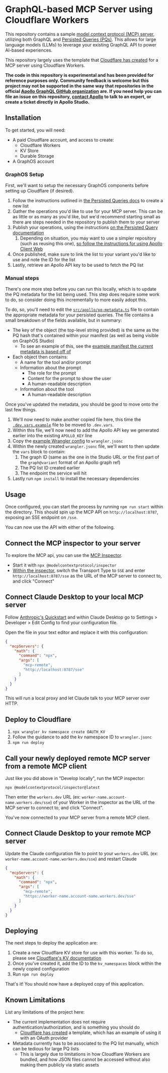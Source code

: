 # GraphQL-based MCP Server using Cloudflare Workers

This repository contains a sample [model context protocol (MCP) server](https://modelcontextprotocol.io/introduction), utilizing both GraphQL and [Persisted Queries (PQs)](https://www.apollographql.com/docs/graphos/platform/security/persisted-queries). This allows for large language models (LLMs) to leverage your existing GraphQL API to power AI-based experiences. 

This repository largely uses the template that [Cloudflare has created](https://blog.cloudflare.com/remote-model-context-protocol-servers-mcp/) for a MCP server using Cloudflare Workers. 

**The code in this repository is experimental and has been provided for reference purposes only. Community feedback is welcome but this project may not be supported in the same way that repositories in the official [Apollo GraphQL GitHub organization](https://github.com/apollographql) are. If you need help you can file an issue on this repository, [contact Apollo](https://www.apollographql.com/contact-sales) to talk to an expert, or create a ticket directly in Apollo Studio.**

## Installation

To get started, you will need: 

- A paid Cloudflare account, and access to create:
  - Cloudflare Workers
  - KV Store
  - Durable Storage
- A GraphOS account

### GraphOS Setup

First, we'll want to setup the necessary GraphOS components before setting up Cloudflare (if desired). 

1. Follow the instructions outlined in [the Persisted Queries docs](https://www.apollographql.com/docs/graphos/platform/security/persisted-queries) to create a new list
2. Gather the operations you'd like to use for your MCP server. This can be as little or as many as you'd like, but we'd recommend starting small as there are steps needed in the repository to publish them to your server
3. Publish your operations, using the instructions [on the Persisted Query documentation](https://www.apollographql.com/docs/graphos/platform/security/persisted-queries#3-operation-registration)
   1. Depending on situation, you may want to use a simpler repository (such as reusing this one), [so follow the instructions for using Apollo Client Web](https://www.apollographql.com/docs/graphos/platform/security/persisted-queries#apollo-client-web)
4. Once published, make sure to link the list to your variant you'd like to use and note the ID for the list
5. Lastly, retrieve an Apollo API key to be used to fetch the PQ list

### Manual steps

There's one more step before you can run this locally, which is to update the PQ metadata for the list being used. This step does require some work to do, so consider doing this incrementally to more easily adopt this. 

To do, so, you'll need to edit the [`src/apollo/pq-metadata.ts`](./src/apollo/pq-metadata.ts) file to contain the appropriate metadata for your persisted queries. The file contains a small breakdown of the fields available, but in summary:

- The key of the object (the top-level string provided) is the same as the PQ hash that's contained within your manifest (as well as being visible on GraphOS Studio)
  - To see an example of this, see the [example manifest the current metadata is based off of](./example/persisted-query-manifest.json)
- Each object then contains:
  - A name for the tool and/or prompt
  - Information about the prompt
    - The role for the prompt
    - Content for the prompt to show the user
    - A human-readable description
  - Information about the tool
    - A human-readable description

Once you've updated the metadata, you should be good to move onto the last few things. 

1. We'll now need to make another copied file here, this time the [`.dev.vars.example`](./.dev.vars.example) file to be moved to `.dev.vars`. 
2. Within this file, we'll now need to add the Apollo API key we generated earlier into the existing `APOLLO_KEY` line
3. Copy the [example Wrangler config](./example-wrangler.jsonc) to `wrangler.jsonc`
4. Within the newly created `wrangler.jsonc` file, we'll want to then update the `vars` block to contain: 
   1. The graph ID (same as the one in the Studio URL or the first part of the `graph@variant` format of an Apollo graph ref)
   2. The PQ list ID created earlier
   3. The endpoint the service will hit
5. Lastly run `npm install` to install the necessary dependencies

## Usage

Once configured, you can start the process by running `npm run start` within the directory. This should spin up the MCP API on `http://localhost:8787`, exposing an SSE endpoint on `/sse`. 

You can now use the API with either of the following.

## Connect the MCP inspector to your server

To explore the MCP api, you can use the [MCP Inspector](https://modelcontextprotocol.io/docs/tools/inspector).

- Start it with `npx @modelcontextprotocol/inspector`
- [Within the inspector](http://localhost:5173), switch the Transport Type to `SSE` and enter `http://localhost:8787/sse` as the URL of the MCP server to connect to, and click "Connect"

## Connect Claude Desktop to your local MCP server

Follow [Anthropic's Quickstart](https://modelcontextprotocol.io/quickstart/user) and within Claude Desktop go to Settings > Developer > Edit Config to find your configuration file.

Open the file in your text editor and replace it with this configuration:

```json
{
  "mcpServers": {
    "math": {
      "command": "npx",
      "args": [
        "mcp-remote",
        "http://localhost:8787/sse"
      ]
    }
  }
}
```

This will run a local proxy and let Claude talk to your MCP server over HTTP.

## Deploy to Cloudflare

1. `npx wrangler kv namespace create OAUTH_KV`
2. Follow the guidance to add the kv namespace ID to `wrangler.jsonc`
3. `npm run deploy`

## Call your newly deployed remote MCP server from a remote MCP client

Just like you did above in "Develop locally", run the MCP inspector:

`npx @modelcontextprotocol/inspector@latest`

Then enter the `workers.dev` URL (ex: `worker-name.account-name.workers.dev/sse`) of your Worker in the inspector as the URL of the MCP server to connect to, and click "Connect".

You've now connected to your MCP server from a remote MCP client.

## Connect Claude Desktop to your remote MCP server

Update the Claude configuration file to point to your `workers.dev` URL (ex: `worker-name.account-name.workers.dev/sse`) and restart Claude 

```json
{
  "mcpServers": {
    "math": {
      "command": "npx",
      "args": [
        "mcp-remote",
        "https://worker-name.account-name.workers.dev/sse"
      ]
    }
  }
}
```

## Deploying

The next steps to deploy the application are: 

1. Create a new Cloudflare KV store for use with this worker. To do so, please see [Cloudflare's KV documentation](https://developers.cloudflare.com/kv/get-started/)
2. Once you've created it, add the ID to the `kv_namespaces` block within the newly copied configuration
3. Run `npm run deploy`

That's it! You should now have a deployed copy of this application. 

## Known Limitations

List any limitations of the project here:

- The current implementation does not require authentication/authorization, and is something you should do
  - [Cloudflare has created](https://blog.cloudflare.com/remote-model-context-protocol-servers-mcp/) a template, which has an example of using it with an OAuth provider
- Metadata currently has to be associated to the PQ list manually, which can be tedious for large PQ lists
  - This is largely due to limitations in how Cloudflare Workers are bundled, and how JSON files cannot be accessed without also making them publicly via static assets

